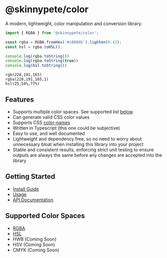 # @skinnypete/color

A modern, lightweight, color manipulation and conversion library.

```typescript
import { RGBA } from '@skinnypete/color';

const rgba = RGBA.fromHex('#c8804b').lighten(0.42);
const hsl = rgba.toHSL();

console.log(rgba.toString())
console.log(rgba.toString(true))
console.log(hsl.toString())
```

```console
rgb(228,191,165)
rgba(228,191,165,1)
hsl(25,54%,77%)
```

## Features
* Supports multiple color spaces. See supported list [below](#supported-color-spaces).
* Can generate valid CSS color values
* Supports CSS [color-names](https://www.w3schools.com/colors/colors_names.asp)
* Written in Typescript (this one could be subjective)
* Easy to use, and well documented
* Lightweight and dependency free, so no need to worry about unnecessary bloat when installing this library into your project
* Stable and consistent results, enforcing strict unit testing to ensure outputs are always the same before any changes are accepted into the library

## Getting Started
* [Install Guide](/getting-started#install-guide)
* [Usage](/getting-started#usage)
* [API Documentation](/api)

## Supported Color Spaces
* [RGBA](/docs/spaces/rgba)
* [HSL](/docs/spaces/hsl)
* HWB (Coming Soon)
* HSV (Coming Soon)
* CMYK (Coming Soon)
